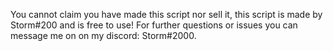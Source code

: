 You cannot claim you have made this script nor sell it, this script is made by Storm#200 and is free to use!
For further questions or issues you can message me on on my discord: Storm#2000.